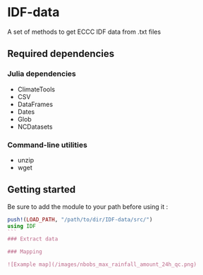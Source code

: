 # IDF-data
A set of methods to get ECCC IDF data from .txt files

## Required dependencies 

### Julia dependencies

* ClimateTools
* CSV
* DataFrames
* Dates
* Glob
* NCDatasets

### Command-line utilities

* unzip
* wget

## Getting started

Be sure to add the module to your path before using it :
````julia
push!(LOAD_PATH, "/path/to/dir/IDF-data/src/")
using IDF
```
### Extract data

### Mapping

![Example map](/images/nbobs_max_rainfall_amount_24h_qc.png)
